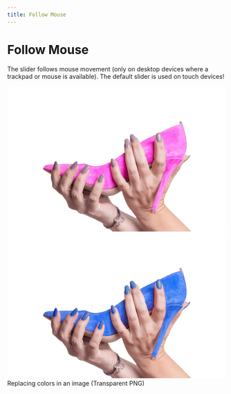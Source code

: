 ```yaml
---
title: Follow Mouse
---
```


<script setup>
import { onMounted } from 'vue';
import SlickImageCompare from 'slick-image-compare';

import SwitchButtons from '../Components/SwitchButtons.vue';
import SwitchContent from '../Components/SwitchContent.vue';

onMounted(() => {
  const sic = new SlickImageCompare('#example', {
    followMouse: true,
    beforeLabel: 'before',
    afterLabel: 'after'
  });
});

</script>

# Follow Mouse

The slider follows mouse movement (only on desktop devices where a trackpad or mouse is available). The default slider is used on touch devices!

<SwitchButtons></SwitchButtons>
<SwitchContent>
  <template v-slot:a>

  ```html
  <div id="example">
    <img src="/images/01_before.png" alt="before" />
    <img src="/images/01_after.png" alt="after" />
  </div>
  ```

  ```js
  const sic = new SlickImageCompare('#example', {
    followMouse: true,
    beforeLabel: 'before',
    afterLabel: 'after'
  });
  ```
  </template>
  <template v-slot:b>

  as comma-separated list (always use key: 'value'):
  ```html
  <div data-sic="followMouse: true, beforeLabel: 'before', afterLabel: 'after'">
    <img src="/images/01_before.png" alt="before" />
    <img src="/images/01_after.png" alt="after" />
  </div>
  ```

  as object syntax (always use key: 'value'):
  ```html
  <div data-sic="{
      followMouse: 'true',
      beforeLabel: 'before',
      afterLabel: 'after',
    }">
    <img src="/images/01_before.png" alt="before" />
    <img src="/images/01_after.png" alt="after" />
  </div>
  ```

  ```js
  SlickImageCompare.init();
  ```
  </template>
</SwitchContent>

<div id="example">
  <img src="/images/01_before.png" alt="before" />
  <img src="/images/01_after.png" alt="after" />
</div>
<div class="image-caption">Replacing colors in an image (Transparent PNG)</div>
